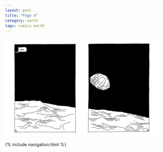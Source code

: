 ```yaml
---
layout: post
title: "Page 4"
category: earth
tags: comics earth
---
```


![Page 4](/assets/4.png)

{% include navigation.html %}

